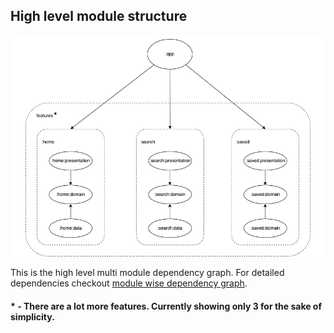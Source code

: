 ## High level module structure
![Dependency graph](/docs/images/coremodulegraph/high_level_module_graph.png)

This is the high level multi module dependency graph. For detailed dependencies checkout [module wise dependency graph](/docs/images/graphs).

#### * - There are a lot more features. Currently showing only 3 for the sake of simplicity.
